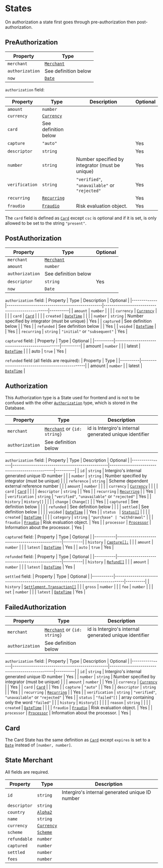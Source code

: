 # States 

On authorization a state first goes through pre-authorization then post-authorization.

## PreAuthorization 

| Property        | Type                                       |
|-----------------|--------------------------------------------|
| `merchant`      | [`Merchant`](./states.html#state-merchant) |
| `authorization` | See definition below                       |
| `now`           | [`Date`](../common/reference.html#date)    |


`authorization` field:

| Property       | Type                                            | Description                                     | Optional |
|----------------|-------------------------------------------------|-------------------------------------------------|----------|
| `amount`       | `number`                                        |                                                 |          |
| `currency`     | [`Currency`](../common/reference.html#currency) |                                                 |          |
| `card`         | See definition below                            |                                                 |          |
| `capture`      | `"auto"`                                        |                                                 | Yes      |
| `descriptor`   | `string`                                        |                                                 | Yes      |
| `number`       | `string`                                        | Number specified by integrator (must be unique) | Yes      |
| `verification` | `string`                                        | `"verified"`, `"unavailable"` or `"rejected"`   | Yes      |
| `recurring`    | [`Recurring`](./reference.html#recurring)       |                                                 | Yes      |
| `fraudio`      | [`Fraudio`](./reference.html#fraudio)           | Risk evaluation object.                         | Yes      |

The `card` field is defined as [`Card`](../card-api/reference.html#card) except `csc` is optional and if it is set, is only allowed to be set to the string `"present"`.

## PostAuthorization

| Property        | Type                                       | Optional |
|-----------------|--------------------------------------------|----------|
| `merchant`      | [`Merchant`](./states.html#state-merchant) |          |
| `amount`        | `number`                                   |          |
| `authorization` | See definition below                       |          |
| `descriptor`    | `string`                                   | Yes      |
| `now`           | `Date`                                     |          |

`authorization` field:
| Property    | Type                                            | Description                                     | Optional |
|-------------|-------------------------------------------------|-------------------------------------------------|----------|
| `amount`    | `number`                                        |                                                 |          |
| `currency`  | [`Currency`](../common/reference.html#currency) |                                                 |          |
| `card`      | [`Card`](../card-api/reference.html#card)       |                                                 |          |
| `created`   | [`DateTime`](../common/reference.html#datetime) |                                                 |          |
| `number`    | `string`                                        | Number specified by integrator (must be unique) | Yes      |
| `captured`  | See definition below                            |                                                 | Yes      |
| `refunded`  | See definition below                            |                                                 | Yes      |
| `voided`    | [`DateTime`](../common/reference.html#datetime) |                                                 | Yes      |
| `recurring` | `string`                                        | `"initial"` or `"subsequent"`                   | Yes      |

`captured` field:
| Property | Type                                            | Optional |
|----------|-------------------------------------------------|----------|
| amount   | `number`                                        |          |
| latest   | [`DateTime`](../common/reference.html#datetime) |          |
| auto     | `true`                                          | Yes      |

`refunded` field (all fields are required):
| Property | Type                                            |
|----------|-------------------------------------------------|
| amount   | `number`                                        |
| latest   | [`DateTime`](../common/reference.html#datetime) |

## Authorization
This Authorization type is a State used for frontend and is not to be confused with the other [`Authorization`](./reference.html#authorization) type, which is stored in the Database.

| Property        | Type                                                         | Description                                            |
|-----------------|--------------------------------------------------------------|--------------------------------------------------------|
| `merchant`      | [`Merchant`](./states.html#state-merchant) or `{id: string}` | id is Intergiro's internal generated unique identifier |
| `authorization` | See definition below                                         |                                                        |

`authorization` field:
| Property       | Type                                            | Description                                     | Optional |
|----------------|-------------------------------------------------|-------------------------------------------------|----------|
| `id`           | `string`                                        | Intergiro's internal generated unique ID number |          |
| `number`       | `string`                                        | Number specified by integrator (must be unique) |          |
| `reference`    | `string`                                        | Scheme dependent external reference number      |          |
| `amount`       | `number`                                        |                                                 |          |
| `currency`     | [`Currency`](../common/reference.html#currency) |                                                 |          |
| `card`         | [`Card`](../card-api/reference.html#card)       |                                                 |          |
| `descriptor`   | `string`                                        |                                                 | Yes      |
| `recurring`    | [`Recurring`](./reference.html#recurring)       |                                                 | Yes      |
| `verification` | `string`                                        | `"verified"`, `"unavailable"` or `"rejected"`   | Yes      |
| `history`      | `History[]`                                     |                                                 |          |
| `change`       | `Change[]`                                      |                                                 | Yes      |
| `captured`     | See definition below                            |                                                 |          |
| `refunded`     | See definition below                            |                                                 |          |
| `settled`      | See definition below                            |                                                 |          |
| `voided`       | [`DateTime`](../common/reference.html#datetime) |                                                 | Yes      |
| `status `      | [`Status[]`](./reference.html#status)           |                                                 |          |
| `created`      | [`DateTime`](../common/reference.html#datetime) |                                                 |          |
| `category`     | `string`                                        | `"purchase" | "withdrawal"`                     |          |
| `fraudio`      | [`Fraudio`](./reference.html#fraudio)           | Risk evaluation object.                         | Yes      |
| `processor`    | [`Processor`](./reference.html#processor)       | Information about the processor.                | Yes      |


`captured` field:
| Property  | Type                                            | Optional |
|-----------|-------------------------------------------------|----------|
| `history` | [`Capture[];`](./reference.html#capture)        |          |
| `amount`  | `number`                                        |          |
| `latest`  | [`DateTime`](../common/reference.html#datetime) | Yes      |
| `auto`    | `true`                                          | Yes      |

`refunded` field:
| Property  | Type                                            | Optional |
|-----------|-------------------------------------------------|----------|
| `history` | [`Refund[]`](./reference.html#refund)           |          |
| `amount`  | `number`                                        |          |
| `latest`  | [`DateTime`](../common/reference.html#datetime) | Yes      |


`settled` field:
| Property  | Type                                                                              | Optional |
|-----------|-----------------------------------------------------------------------------------|----------|
| `history` | [`Settlement.Transaction[]`](../settlement/reference.html#settlement-transaction) |          |
| `gross`   | `number`                                                                          |          |
| `fee`     | `number`                                                                          |          |
| `net`     | `number`                                                                          |          |
| `latest`  | [`DateTime`](../common/reference.html#datetime)                                   | Yes      |

## FailedAuthorization

| Property        | Type                                                         | Description                                            |
|-----------------|--------------------------------------------------------------|--------------------------------------------------------|
| `merchant`      | [`Merchant`](./states.html#state-merchant) or `{id: string}` | id is Intergiro's internal generated unique identifier |
| `authorization` | See definition below                                         |                                                        |

`authorization` field: 
| Property       | Type                                            | Description                                     | Optional |
|----------------|-------------------------------------------------|-------------------------------------------------|----------|
| `id`           | `string`                                        | Intergiro's internal generated unique ID number | Yes      |
| `number`       | `string`                                        | Number specified by integrator (must be unique) |          |
| `amount`       | `number`                                        |                                                 | Yes      |
| `currency`     | [`Currency`](../common/reference.html#currency) |                                                 | Yes      |
| `card`         | [`Card`](../card-api/reference.html#card)       |                                                 | Yes      |
| `capture`      | `"auto"`                                        |                                                 | Yes      |
| `descriptor`   | `string`                                        |                                                 | Yes      |
| `recurring`    | [`Recurring`](./reference.html#recurring)       |                                                 | Yes      |
| `verification` | `string`                                        | `"verified"`, `"unavailable"` or `"rejected"`   | Yes      |
| `status`       | `"failed"[]`                                    | array containing only the word `"failed"`       |          |
| `history`      | `History[]`                                     |                                                 |          |
| `reason`       | `string`                                        |                                                 |          |
| `created`      | [`DateTime`](../common/reference.html#datetime) |                                                 |          |
| `fraudio`      | [`Fraudio`](./reference.html#fraudio)           | Risk evaluation object.                         | Yes      |
| `processor`    | [`Processor`](./reference.html#processor)       | Information about the processor.                | Yes      |


## Card
The Card State has the same definition as [`Card`](../card-api/reference.html#card) except `expires` is set to a [`Date`](../common/reference.html#date) instead of `[number, number]`.

## State Merchant 
All fields are required.

| Property     | Type                                            | Description                                     |
|--------------|-------------------------------------------------|-------------------------------------------------|
| `id`         | `string`                                        | Intergiro's internal generated unique ID number |
| `descriptor` | `string`                                        |                                                 |
| `country`    | [`Alpha2`](../common/reference.html#alpha2)     |                                                 |
| `name`       | `string`                                        |                                                 |
| `currency`   | [`Currency`](../common/reference.html#currency) |                                                 |
| `scheme`     | [`Scheme`](../common/reference.html#scheme)     |                                                 |
| `refundable` | `number`                                        |                                                 |
| `captured`   | `number`                                        |                                                 |
| `settled`    | `number`                                        |                                                 |
| `fees`       | `number`                                        |                                                 |